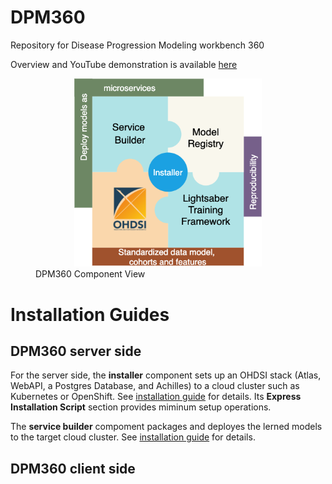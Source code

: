 
# DPM360
Repository for Disease Progression Modeling workbench 360

Overview and YouTube demonstration is available [here](https://ibm.github.io/DPM360/)

<figure><center><img src=./docs/resources/png/dpm360v2.png "DPM360" width="300"/></center><figcaption>DPM360 Component View</figcaption></figure>

# Installation Guides

## DPM360 server side

For the server side, the <b>installer</b> component sets up an OHDSI stack (Atlas, WebAPI, a Postgres Database, and Achilles) to a cloud cluster such as Kubernetes or OpenShift. See [installation guide](https://github.com/IBM/DPM360/blob/main/installer/docs/installer.md) for details. Its <b>Express Installation Script</b> section provides miminum setup operations.

The <b>service builder</b> compoment packages and deployes the lerned models to the target cloud cluster. See [installation guide](https://github.com/IBM/DPM360/blob/main/service_builder/docs/README.md) for details.

## DPM360 client side
